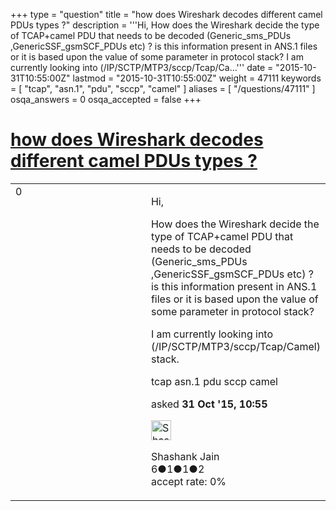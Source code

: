 +++
type = "question"
title = "how does Wireshark decodes different camel PDUs types ?"
description = '''Hi, How does the Wireshark decide the type of TCAP+camel PDU that needs to be decoded (Generic_sms_PDUs ,GenericSSF_gsmSCF_PDUs etc) ? is this information present in ANS.1 files or it is based upon the value of some parameter in protocol stack? I am currently looking into (/IP/SCTP/MTP3/sccp/Tcap/Ca...'''
date = "2015-10-31T10:55:00Z"
lastmod = "2015-10-31T10:55:00Z"
weight = 47111
keywords = [ "tcap", "asn.1", "pdu", "sccp", "camel" ]
aliases = [ "/questions/47111" ]
osqa_answers = 0
osqa_accepted = false
+++

<div class="headNormal">

# [how does Wireshark decodes different camel PDUs types ?](/questions/47111/how-does-wireshark-decodes-different-camel-pdus-types)

</div>

<div id="main-body">

<div id="askform">

<table id="question-table" style="width:100%;"><colgroup><col style="width: 50%" /><col style="width: 50%" /></colgroup><tbody><tr class="odd"><td style="width: 30px; vertical-align: top"><div class="vote-buttons"><span id="post-47111-upvote" class="ajax-command post-vote up" rel="nofollow" title="I like this post (click again to cancel)"> </span><div id="post-47111-score" class="post-score" title="current number of votes">0</div><span id="post-47111-downvote" class="ajax-command post-vote down" rel="nofollow" title="I dont like this post (click again to cancel)"> </span> <span id="favorite-mark" class="ajax-command favorite-mark" rel="nofollow" title="mark/unmark this question as favorite (click again to cancel)"> </span><div id="favorite-count" class="favorite-count"></div></div></td><td><div id="item-right"><div class="question-body"><p>Hi,</p><p>How does the Wireshark decide the type of TCAP+camel PDU that needs to be decoded (Generic_sms_PDUs ,GenericSSF_gsmSCF_PDUs etc) ? is this information present in ANS.1 files or it is based upon the value of some parameter in protocol stack?</p><p>I am currently looking into (/IP/SCTP/MTP3/sccp/Tcap/Camel) stack.</p></div><div id="question-tags" class="tags-container tags"><span class="post-tag tag-link-tcap" rel="tag" title="see questions tagged &#39;tcap&#39;">tcap</span> <span class="post-tag tag-link-asn.1" rel="tag" title="see questions tagged &#39;asn.1&#39;">asn.1</span> <span class="post-tag tag-link-pdu" rel="tag" title="see questions tagged &#39;pdu&#39;">pdu</span> <span class="post-tag tag-link-sccp" rel="tag" title="see questions tagged &#39;sccp&#39;">sccp</span> <span class="post-tag tag-link-camel" rel="tag" title="see questions tagged &#39;camel&#39;">camel</span></div><div id="question-controls" class="post-controls"></div><div class="post-update-info-container"><div class="post-update-info post-update-info-user"><p>asked <strong>31 Oct '15, 10:55</strong></p><img src="https://secure.gravatar.com/avatar/adb7d1ae53ce8298c0f9b04b6bfebd01?s=32&amp;d=identicon&amp;r=g" class="gravatar" width="32" height="32" alt="Shashank%20Jain&#39;s gravatar image" /><p><span>Shashank Jain</span><br />
<span class="score" title="6 reputation points">6</span><span title="1 badges"><span class="badge1">●</span><span class="badgecount">1</span></span><span title="1 badges"><span class="silver">●</span><span class="badgecount">1</span></span><span title="2 badges"><span class="bronze">●</span><span class="badgecount">2</span></span><br />
<span class="accept_rate" title="Rate of the user&#39;s accepted answers">accept rate:</span> <span title="Shashank Jain has no accepted answers">0%</span></p></div></div><div id="comments-container-47111" class="comments-container"></div><div id="comment-tools-47111" class="comment-tools"></div><div class="clear"></div><div id="comment-47111-form-container" class="comment-form-container"></div><div class="clear"></div></div></td></tr></tbody></table>

</div>

</div>

